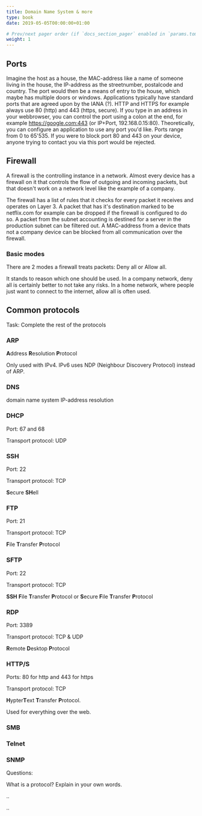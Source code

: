 ```yaml
---
title: Domain Name System & more
type: book
date: 2019-05-05T00:00:00+01:00

# Prev/next pager order (if `docs_section_pager` enabled in `params.toml`)
weight: 1
---
```


## Ports
Imagine the host as a house, the MAC-address like a name of someone living in the house, the IP-address as the streetnumber, postalcode and country. The port would then be a means of entry to the house, which maybe has multiple doors or windows. Applications typically have standard ports that are agreed upon by the IANA (?). HTTP and HTTPS for example always use 80 (http) and 443 (https, secure). If you type in an address in your webbrowser, you can control the port using a colon at the end, for example https://google.com:443 (or IP+Port, 192.168.0.15:80). Theoretically, you can configure an application to use any port you'd like. Ports range from 0 to 65'535. If you were to block port 80 and 443 on your device, anyone trying to contact you via this port would be rejected. 

## Firewall
A firewall is the controlling instance in a network. Almost every device has a firewall on it that controls the flow of outgoing and incoming packets, but that doesn't work on a network level like the example of a company. 

The firewall has a list of rules that it checks for every packet it receives and operates on Layer 3. A packet that has it's destination marked to be netflix.com for example can be dropped if the firewall is configured to do so. A packet from the subnet accounting is destined for a server in the production subnet can be filtered out. A MAC-address from a device thats not a company device can be blocked from all communication over the firewall.

### Basic modes
There are 2 modes a firewall treats packets: Deny all or Allow all.

It stands to reason which one should be used. In a company network, deny all is certainly better to not take any risks. In a home network, where people just want to connect to the internet, allow all is often used.




## Common protocols

Task: Complete the rest of the protocols

### ARP
**A**ddress **R**esolution **P**rotocol



Only used with IPv4. IPv6 uses NDP (Neighbour Discovery Protocol) instead of ARP.

### DNS
domain name system
IP-address resolution

### DHCP
Port: 67 and 68

Transport protocol: UDP

### SSH
Port: 22

Transport protocol: TCP

**S**ecure **SH**ell



### FTP
Port: 21

Transport protocol: TCP

**F**ile **T**ransfer **P**rotocol

### SFTP
Port: 22

Transport protocol: TCP

**SSH** **F**ile **T**ransfer **P**rotocol or **S**ecure **F**ile **T**ransfer **P**rotocol

### RDP
Port: 3389

Transport protocol: TCP & UDP

**R**emote **D**esktop **P**rotocol


### HTTP/S
Ports: 80 for http and 443 for https

Transport protocol: TCP

**H**ypter**T**ext **T**ransfer **P**rotocol.

Used for everything over the web.

### SMB


### Telnet


### SNMP


Questions:

What is a protocol? Explain in your own words.

..

..